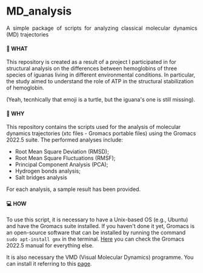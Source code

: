 # MD_analysis
<p align="justify">
A simple package of scripts for analyzing classical molecular dynamics (MD) trajectories

#### 🐢 WHAT
This repository is created as a result of a project I participated in for structural analysis on the differences between hemoglobins of three species of iguanas living in different environmental conditions. In particular, the study aimed to understand the role of ATP in the structural stabilization of hemoglobin.

(Yeah, tecnhically that emoji is a turtle, but the iguana's one is still missing).

#### 🌊 WHY
This repository contains the scripts used for the analysis of molecular dynamics trajectories (xtc files - Gromacs portable files) using the Gromacs 2022.5 suite. The performed analyses include:
- Root Mean Square Deviation (RMSD);
- Root Mean Square Fluctuations (RMSF);
- Principal Component Analysis (PCA);
- Hydrogen bonds analysis;
- Salt bridges analysis

For each analysis, a sample result has been provided.

#### 💻 HOW
To use this script, it is necessary to have a Unix-based OS (e.g., Ubuntu) and have the Gromacs suite installed. If you haven't done it yet, Gromacs is an open-source software that can be installed by running the command ```sudo apt-install gmx``` in the terminal. [Here](https://manual.gromacs.org/2022-current/index.html) you can check the Gromacs 2022.5 manual for everything else.

It is also necessary the VMD (Visual Molecular Dynamics) programme. You can install it referring to this [page](https://www.ks.uiuc.edu/Research/vmd/current/ig/ig.html).
</p>
